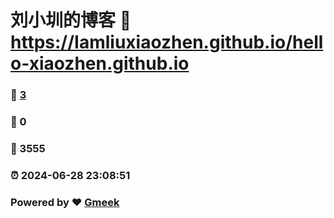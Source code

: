 # 刘小圳的博客 :link: https://Iamliuxiaozhen.github.io/hello-xiaozhen.github.io 
### :page_facing_up: [3](https://Iamliuxiaozhen.github.io/hello-xiaozhen.github.io/tag.html) 
### :speech_balloon: 0 
### :hibiscus: 3555 
### :alarm_clock: 2024-06-28 23:08:51 
### Powered by :heart: [Gmeek](https://github.com/Meekdai/Gmeek)
